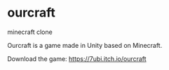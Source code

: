 # ourcraft
minecraft clone

Ourcraft is a game made in Unity based on Minecraft.

Download the game:
https://7ubi.itch.io/ourcraft
